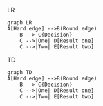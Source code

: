 LR

```mermaid
graph LR
A[Hard edge] -->B(Round edge)
	B --> C{Decision}
	C -->|One| D[Result one]
	C -->|Two| E[Result two]
```

TD

```mermaid
graph TD
A[Hard edge] -->B(Round edge)
	B --> C{Decision}
	C -->|One| D[Result one]
	C -->|Two| E[Result two]
```



